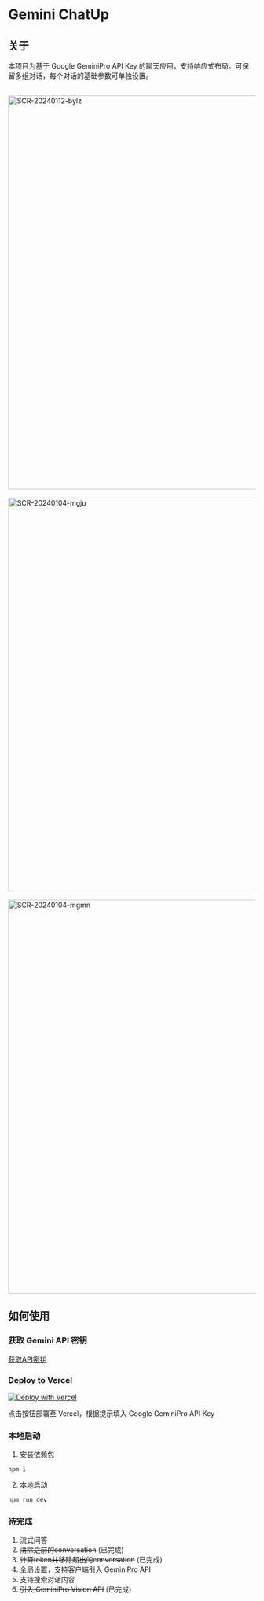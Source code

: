 
# Gemini ChatUp

## 关于
本项目为基于 Google GeminiPro API Key 的聊天应用，支持响应式布局。可保留多组对话，每个对话的基础参数可单独设置。

<br /><img width="800" alt="SCR-20240112-bylz" src="https://github.com/loo-y/GeminiChatUp/assets/2792566/a69a57a5-598e-4958-a912-a7cc37dba2aa" /><br />
<br /><img width="800" alt="SCR-20240104-mgju" src="https://github.com/loo-y/GeminiChatUp/assets/2792566/cdfd758f-eb8e-4165-9047-85124188dfce" /><br />
<br /><img width="800" alt="SCR-20240104-mgmn" src="https://github.com/loo-y/GeminiChatUp/assets/2792566/cf8c68ed-dded-483e-b69e-f19e022726b6" /><br />

## 如何使用
### 获取 Gemini API 密钥
[获取API密钥](https://makersuite.google.com/app/apikey)

### Deploy to Vercel
[![Deploy with Vercel](https://vercel.com/button)](https://vercel.com/new/clone?repository-url=https%3A%2F%2Fgithub.com%2Floo-y%2FGeminiChatUp&env=GOOGLE_GEMINI_API_KEY&envDescription=GeminiPro%20API%20Key&project-name=geminichatup&repository-name=geminichatup)

点击按钮部署至 Vercel，根据提示填入 Google GeminiPro API Key  



### 本地启动
1. 安装依赖包 
```
npm i
```

2. 本地启动
```javascript
npm run dev
```

### 待完成

1. 流式问答
2. ~~清除之前的conversation~~ (已完成)
3. ~~计算token并移除超出的conversation~~ (已完成)
4. 全局设置，支持客户端引入 GeminiPro API
5. 支持搜索对话内容
6. ~~引入 GeminiPro Vision API~~ (已完成)